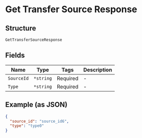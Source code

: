 
# Get Transfer Source Response

## Structure

`GetTransferSourceResponse`

## Fields

| Name | Type | Tags | Description |
|  --- | --- | --- | --- |
| `SourceId` | `*string` | Required | - |
| `Type` | `*string` | Required | - |

## Example (as JSON)

```json
{
  "source_id": "source_id6",
  "type": "type0"
}
```


